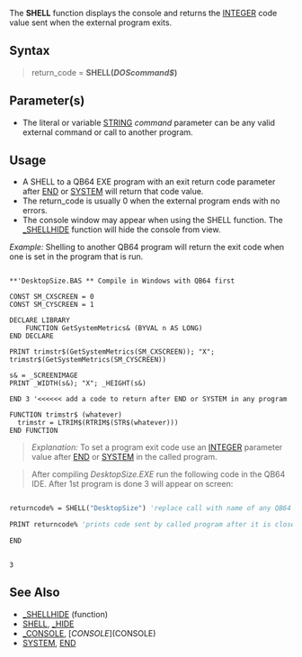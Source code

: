 The **SHELL** function displays the console and returns the [INTEGER](INTEGER) code value sent when the external program exits.

## Syntax

> return_code = **SHELL(*DOScommand$*)**

## Parameter(s)

* The literal or variable [STRING](STRING) *command* parameter can be any valid external command or call to another program.

## Usage


* A SHELL to a QB64 EXE program with an exit return code parameter after [END](END) or [SYSTEM](SYSTEM) will return that code value.
* The return_code is usually 0 when the external program ends with no errors.
* The console window may appear when using the SHELL function. The [_SHELLHIDE](_SHELLHIDE) function will hide the console from view.

*Example:* Shelling to another QB64 program will return the exit code when one is set in the  program that is run.

```text

**'DesktopSize.BAS ** Compile in Windows with QB64 first

CONST SM_CXSCREEN = 0
CONST SM_CYSCREEN = 1

DECLARE LIBRARY
    FUNCTION GetSystemMetrics& (BYVAL n AS LONG)
END DECLARE

PRINT trimstr$(GetSystemMetrics(SM_CXSCREEN)); "X"; trimstr$(GetSystemMetrics(SM_CYSCREEN))

s& = _SCREENIMAGE
PRINT _WIDTH(s&); "X"; _HEIGHT(s&)

END 3 '<<<<<< add a code to return after END or SYSTEM in any program

FUNCTION trimstr$ (whatever)
  trimstr = LTRIM$(RTRIM$(STR$(whatever)))
END FUNCTION 

```

>  *Explanation:* To set a program exit code use an [INTEGER](INTEGER) parameter value after [END](END) or [SYSTEM](SYSTEM) in the called program. 

>  After compiling *DesktopSize.EXE* run the following code in the QB64 IDE. After 1st program is done 3 will appear on screen:

```vb

returncode% = SHELL("DesktopSize") 'replace call with name of any QB64 program EXE

PRINT returncode% 'prints code sent by called program after it is closed

END 

```

```text

3 

```

## See Also

* [_SHELLHIDE](_SHELLHIDE) (function)
* [SHELL](SHELL), [_HIDE](_HIDE)
* [_CONSOLE](_CONSOLE), [$CONSOLE]($CONSOLE)
* [SYSTEM](SYSTEM), [END](END)
